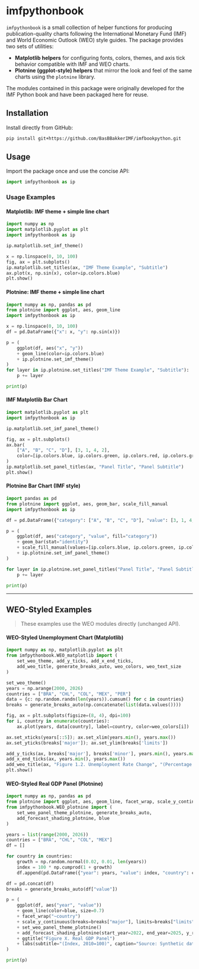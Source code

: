 # imfpythonbook

`imfpythonbook` is a small collection of helper functions for producing publication-quality charts following the International Monetary Fund (IMF) and World Economic Outlook (WEO) style guides. The package provides two sets of utilities:

- **Matplotlib helpers** for configuring fonts, colors, themes, and axis tick behavior compatible with IMF and WEO charts.
- **Plotnine (ggplot-style) helpers** that mirror the look and feel of the same charts using the `plotnine` library.

The modules contained in this package were originally developed for the IMF Python book and have been packaged here for reuse.

## Installation

Install directly from GitHub:

```sh
pip install git+https://github.com/BasBBakkerIMF/imfbookpython.git
```

## Usage

Import the package once and use the concise API:

```python
import imfpythonbook as ip
```

### Usage Examples

#### Matplotlib: IMF theme + simple line chart

```python
import numpy as np
import matplotlib.pyplot as plt
import imfpythonbook as ip

ip.matplotlib.set_imf_theme()

x = np.linspace(0, 10, 100)
fig, ax = plt.subplots()
ip.matplotlib.set_titles(ax, "IMF Theme Example", "Subtitle")
ax.plot(x, np.sin(x), color=ip.colors.blue)
plt.show()
```

#### Plotnine: IMF theme + simple line chart

```python
import numpy as np, pandas as pd
from plotnine import ggplot, aes, geom_line
import imfpythonbook as ip

x = np.linspace(0, 10, 100)
df = pd.DataFrame({"x": x, "y": np.sin(x)})

p = (
    ggplot(df, aes("x", "y"))
    + geom_line(color=ip.colors.blue)
    + ip.plotnine.set_imf_theme()
)
for layer in ip.plotnine.set_titles("IMF Theme Example", "Subtitle"):
    p += layer

print(p)
```

#### IMF Matplotlib Bar Chart

```python
import matplotlib.pyplot as plt
import imfpythonbook as ip

ip.matplotlib.set_imf_panel_theme()

fig, ax = plt.subplots()
ax.bar(
    ["A", "B", "C", "D"], [3, 1, 4, 2],
    color=[ip.colors.blue, ip.colors.green, ip.colors.red, ip.colors.grey]
)
ip.matplotlib.set_panel_titles(ax, "Panel Title", "Panel Subtitle")
plt.show()
```

#### Plotnine Bar Chart (IMF style)

```python
import pandas as pd
from plotnine import ggplot, aes, geom_bar, scale_fill_manual
import imfpythonbook as ip

df = pd.DataFrame({"category": ["A", "B", "C", "D"], "value": [3, 1, 4, 2]})

p = (
    ggplot(df, aes("category", "value", fill="category"))
    + geom_bar(stat="identity")
    + scale_fill_manual(values=[ip.colors.blue, ip.colors.green, ip.colors.red, ip.colors.grey])
    + ip.plotnine.set_imf_panel_theme()
)

for layer in ip.plotnine.set_panel_titles("Panel Title", "Panel Subtitle"):
    p += layer

print(p)
```

---

## WEO-Styled Examples

> These examples use the WEO modules directly (unchanged API).

#### WEO-Styled Unemployment Chart (Matplotlib)

```python
import numpy as np, matplotlib.pyplot as plt
from imfpythonbook.WEO_matplotlib import (
    set_weo_theme, add_y_ticks, add_x_end_ticks,
    add_weo_title, generate_breaks_auto, weo_colors, weo_text_size
)

set_weo_theme()
years = np.arange(2000, 2026)
countries = ["BRA", "CHL", "COL", "MEX", "PER"]
data = {c: np.random.randn(len(years)).cumsum() for c in countries}
breaks = generate_breaks_auto(np.concatenate(list(data.values())))

fig, ax = plt.subplots(figsize=(8, 4), dpi=100)
for i, country in enumerate(countries):
    ax.plot(years, data[country], label=country, color=weo_colors[i])

ax.set_xticks(years[::5]); ax.set_xlim(years.min(), years.max())
ax.set_yticks(breaks['major']); ax.set_ylim(breaks['limits'])

add_y_ticks(ax, breaks['major'], breaks['minor'], years.min(), years.max())
add_x_end_ticks(ax, years.min(), years.max())
add_weo_title(ax, "Figure 1.2. Unemployment Rate Change", "(Percentage point change, annual data)")
plt.show()
```

#### WEO-Styled Real GDP Panel (Plotnine)

```python
import numpy as np, pandas as pd
from plotnine import ggplot, aes, geom_line, facet_wrap, scale_y_continuous, ggtitle, labs
from imfpythonbook.WEO_plotnine import (
    set_weo_panel_theme_plotnine, generate_breaks_auto,
    add_forecast_shading_plotnine, blue
)

years = list(range(2000, 2026))
countries = ["BRA", "CHL", "COL", "MEX"]
df = []

for country in countries:
    growth = np.random.normal(0.02, 0.01, len(years))
    index = 100 * np.cumprod(1 + growth)
    df.append(pd.DataFrame({"year": years, "value": index, "country": country}))

df = pd.concat(df)
breaks = generate_breaks_auto(df["value"])

p = (
    ggplot(df, aes("year", "value"))
    + geom_line(color=blue, size=0.7)
    + facet_wrap("~country")
    + scale_y_continuous(breaks=breaks["major"], limits=breaks["limits"])
    + set_weo_panel_theme_plotnine()
    + add_forecast_shading_plotnine(start_year=2022, end_year=2025, y_range=breaks["limits"])
    + ggtitle("Figure X. Real GDP Panel")
    + labs(subtitle="(Index, 2010=100)", caption="Source: Synthetic data. Real GDP index rebased to 2010=100.")
)

print(p)
```
